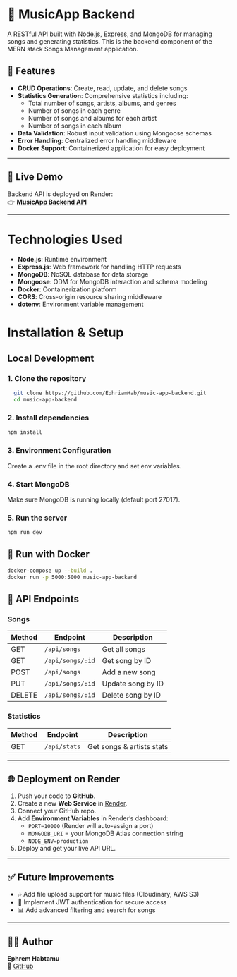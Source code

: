 # 🎵 MusicApp Backend
A RESTful API built with Node.js, Express, and MongoDB for managing songs and generating statistics. This is the backend component of the MERN stack Songs Management application.

## 🌟 Features
- **CRUD Operations**: Create, read, update, and delete songs  
- **Statistics Generation**: Comprehensive statistics including:  
  - Total number of songs, artists, albums, and genres  
  - Number of songs in each genre  
  - Number of songs and albums for each artist  
  - Number of songs in each album  
- **Data Validation**: Robust input validation using Mongoose schemas  
- **Error Handling**: Centralized error handling middleware  
- **Docker Support**: Containerized application for easy deployment  

---

## 🚀 Live Demo
Backend API is deployed on Render:  
👉 **[MusicApp Backend API](https://music-app-backend-2x4e.onrender.com/api)**  

---
# Technologies Used

- **Node.js**: Runtime environment  
- **Express.js**: Web framework for handling HTTP requests  
- **MongoDB**: NoSQL database for data storage  
- **Mongoose**: ODM for MongoDB interaction and schema modeling  
- **Docker**: Containerization platform  
- **CORS**: Cross-origin resource sharing middleware  
- **dotenv**: Environment variable management  

# Installation & Setup

## Local Development

### 1. Clone the repository
```bash
  git clone https://github.com/EphriamHab/music-app-backend.git
  cd music-app-backend
```
### 2. Install dependencies
```bash
npm install
```
### 3. Environment Configuration
Create a .env file in the root directory and set env variables.

### 4. Start MongoDB
Make sure MongoDB is running locally (default port 27017).

### 5. Run the server
```bash
npm run dev
```
## 🐳 Run with Docker

```bash
docker-compose up --build .
docker run -p 5000:5000 music-app-backend
```
## 📡 API Endpoints

### Songs
| Method | Endpoint          | Description         |
|--------|-----------------|-------------------|
| GET    | `/api/songs`     | Get all songs      |
| GET    | `/api/songs/:id` | Get song by ID     |
| POST   | `/api/songs`     | Add a new song     |
| PUT    | `/api/songs/:id` | Update song by ID  |
| DELETE | `/api/songs/:id` | Delete song by ID  |

### Statistics
| Method | Endpoint      | Description               |
|--------|---------------|---------------------------|
| GET    | `/api/stats`  | Get songs & artists stats |

---

## 🌐 Deployment on Render

1. Push your code to **GitHub**.  
2. Create a new **Web Service** in [Render](https://render.com/).  
3. Connect your GitHub repo.  
4. Add **Environment Variables** in Render’s dashboard:  
   - `PORT=10000` (Render will auto-assign a port)  
   - `MONGODB_URI` = your MongoDB Atlas connection string  
   - `NODE_ENV=production`  
5. Deploy and get your live API URL.  

---

## ✅ Future Improvements
- 🎶 Add file upload support for music files (Cloudinary, AWS S3)  
- 🔐 Implement JWT authentication for secure access  
- 📊 Add advanced filtering and search for songs  

---

## 👨‍💻 Author
**Ephrem Habtamu**  
🔗 [GitHub](https://github.com/EphriamHab)




